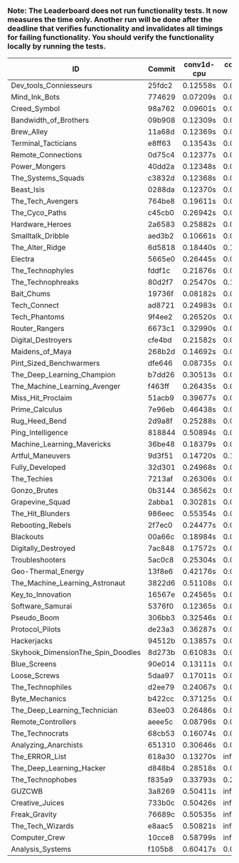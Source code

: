 ### Note: The Leaderboard does not run functionality tests. It now measures the time only. Another run will be done after the deadline that verifies functionality and invalidates all timings for failing functionality. You should verify the functionality locally by running the tests.

|ID|Commit|conv1d-cpu|conv1d-gpu|DWSPConv2D-gpu|gemm-gpu|avg|
|-|-|-|-|-|-|-|
|Dev_tools_Conniesseurs|25fdc2|0.12558s|0.05179s|3.37368s|2.17328s|1.43108s|
|Mind_Ink_Bots|774629|0.07209s|0.07120s|3.42799s|2.23732s|1.45215s|
|Creed_Symbol|98a762|0.09601s|0.05003s|3.45164s|2.22516s|1.45571s|
|Bandwidth_of_Brothers|09b908|0.12309s|0.07347s|3.40907s|2.25271s|1.46458s|
|Brew_Alley|11a68d|0.12369s|0.05154s|3.43369s|2.25488s|1.46595s|
|Terminal_Tacticians|e8ff63|0.13543s|0.07119s|3.41715s|2.26588s|1.47241s|
|Remote_Connections|0d75c4|0.12377s|0.05201s|3.48320s|2.25218s|1.47779s|
|Power_Mongers|40dd2a|0.12348s|0.05226s|3.49051s|2.24990s|1.47903s|
|The_Systems_Squads|c3832d|0.12368s|0.04906s|3.48733s|2.26010s|1.48004s|
|Beast_Isis|0288da|0.12370s|0.09843s|3.51065s|2.21885s|1.48791s|
|The_Tech_Avengers|764be8|0.19611s|0.07059s|3.46747s|2.24116s|1.49383s|
|The_Cyco_Paths|c45cb0|0.26942s|0.08202s|3.41637s|2.22682s|1.49866s|
|Hardware_Heroes|2a6583|0.25882s|0.07579s|3.42827s|2.25114s|1.50351s|
|Smalltalk_Dribble|aed3b2|0.10661s|0.07174s|3.49277s|2.35698s|1.50703s|
|The_Alter_Ridge|6d5818|0.18440s|0.11213s|3.47916s|2.28765s|1.51584s|
|Electra|5665e0|0.26445s|0.07444s|3.47407s|2.28235s|1.52383s|
|The_Technophyles|fddf1c|0.21876s|0.04851s|3.57019s|2.26641s|1.52597s|
|The_Technophreaks|80d2f7|0.25470s|0.16608s|3.45227s|2.24461s|1.52942s|
|Bait_Chums|19736f|0.08182s|0.08102s|3.45358s|2.51884s|1.53381s|
|Tech_Connect|ad8721|0.24983s|0.07549s|3.43769s|2.38150s|1.53613s|
|Tech_Phantoms|9f4ee2|0.26520s|0.09220s|3.43425s|2.35704s|1.53717s|
|Router_Rangers|6673c1|0.32990s|0.08018s|3.46206s|2.28997s|1.54053s|
|Digital_Destroyers|cfe4bd|0.21582s|0.07634s|3.46135s|2.41351s|1.54176s|
|Maidens_of_Maya|268b2d|0.14692s|0.07257s|3.46387s|2.48644s|1.54245s|
|Pint_Sized_Benchwarmers|dfe646|0.08735s|0.05877s|3.58015s|2.46172s|1.54700s|
|The_Deep_Learning_Champion|b7dd26|0.30513s|0.08430s|3.48034s|2.32275s|1.54813s|
|The_Machine_Learning_Avenger|f463ff|0.26435s|0.07699s|3.47083s|2.40370s|1.55397s|
|Miss_Hit_Proclaim|51acb9|0.39677s|0.08113s|3.48291s|2.25883s|1.55491s|
|Prime_Calculus|7e96eb|0.46438s|0.07923s|3.42696s|2.25027s|1.55521s|
|Rug_Heed_Bend|2d9a8f|0.25288s|0.04817s|3.42215s|2.50202s|1.55630s|
|Ping_Intelligence|818844|0.50894s|0.06437s|3.42791s|2.25923s|1.56511s|
|Machine_Learning_Mavericks|36be48|0.18379s|0.07823s|3.44822s|2.56759s|1.56946s|
|Artful_Maneuvers|9d3f51|0.14720s|0.10053s|3.64965s|2.40775s|1.57628s|
|Fully_Developed|32d301|0.24968s|0.07113s|3.42589s|2.57040s|1.57928s|
|The_Techies|7213af|0.26306s|0.08770s|3.44692s|2.52239s|1.58002s|
|Gonzo_Brutes|0b3144|0.36562s|0.05924s|3.63903s|2.30984s|1.59343s|
|Grapevine_Squad|2abba1|0.30281s|0.07209s|3.50883s|2.49394s|1.59442s|
|The_Hit_Blunders|986eec|0.55354s|0.06815s|3.50131s|2.28925s|1.60306s|
|Rebooting_Rebels|2f7ec0|0.24477s|0.07788s|3.45588s|2.64363s|1.60554s|
|Blackouts|00a66c|0.18984s|0.07318s|3.56265s|2.59761s|1.60582s|
|Digitally_Destroyed|7ac848|0.17572s|0.07772s|3.67820s|2.53266s|1.61607s|
|Troubleshooters|5ac0c8|0.25304s|0.07791s|3.89972s|2.23951s|1.61755s|
|Geo-Thermal_Energy|13f8e6|0.42176s|0.07858s|3.46053s|2.55259s|1.62836s|
|The_Machine_Learning_Astronaut|3822d6|0.51108s|0.08053s|3.48315s|2.46260s|1.63434s|
|Key_to_Innovation|16567e|0.24565s|0.05113s|3.94228s|2.36020s|1.64982s|
|Software_Samurai|5376f0|0.12365s|0.05123s|3.46895s|2.99275s|1.65914s|
|Pseudo_Boom|306bb3|0.32546s|0.06940s|3.90889s|2.40254s|1.67657s|
|Protocol_Pilots|de23a3|0.36287s|0.07963s|3.81523s|2.46561s|1.68084s|
|Hackerjacks|94512b|0.13857s|0.08591s|3.92566s|2.65414s|1.70107s|
|Skyhook_DimensionThe_Spin_Doodles|8d273b|0.61083s|0.07150s|3.42720s|2.69808s|1.70190s|
|Blue_Screens|90e014|0.13111s|0.09241s|4.06298s|2.52611s|1.70315s|
|Loose_Screws|5daa97|0.17011s|0.09070s|4.01359s|2.62199s|1.72410s|
|The_Technophiles|d2ee79|0.24067s|0.05122s|3.39821s|3.24280s|1.73323s|
|Byte_Mechanics|b422cc|0.37125s|0.05772s|4.02829s|2.74300s|1.80007s|
|The_Deep_Learning_Technician|83ee03|0.26486s|0.07310s|3.51714s|3.38044s|1.80888s|
|Remote_Controllers|aeee5c|0.08796s|0.05257s|4.65617s|2.91842s|1.92878s|
|The_Technocrats|68cb53|0.16074s|0.09791s|3.83378s|6.28563s|2.59451s|
|Analyzing_Anarchists|651310|0.30646s|0.07390s|8.44033s|2.36426s|2.79624s|
|The_ERROR_List|618a30|0.13270s|infs|3.64136s|5.27776s|infs|
|The_Deep_Learning_Hacker|d848b4|0.28518s|0.08146s|infs|4.98468s|infs|
|The_Technophobes|f835a9|0.33793s|0.20085s|infs|2.28232s|infs|
|GUZCWB|3a8269|0.50411s|infs|infs|4.80170s|infs|
|Creative_Juices|733b0c|0.50426s|infs|infs|4.81792s|infs|
|Freak_Gravity|76689c|0.50535s|infs|infs|4.82194s|infs|
|The_Tech_Wizards|e8aac5|0.50821s|infs|infs|4.82677s|infs|
|Computer_Crew|10cce8|0.58799s|infs|infs|5.18118s|infs|
|Analysis_Systems|f105b8|0.60417s|0.05220s|infs|infs|infs|
